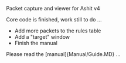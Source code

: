 Packet capture and viewer for Ashit v4

Core code is finished, work still to do ...

- Add more packets to the rules table
- Add a "target" window
- Finish the manual

Please read the [manual]{Manual/Guide.MD} ...

